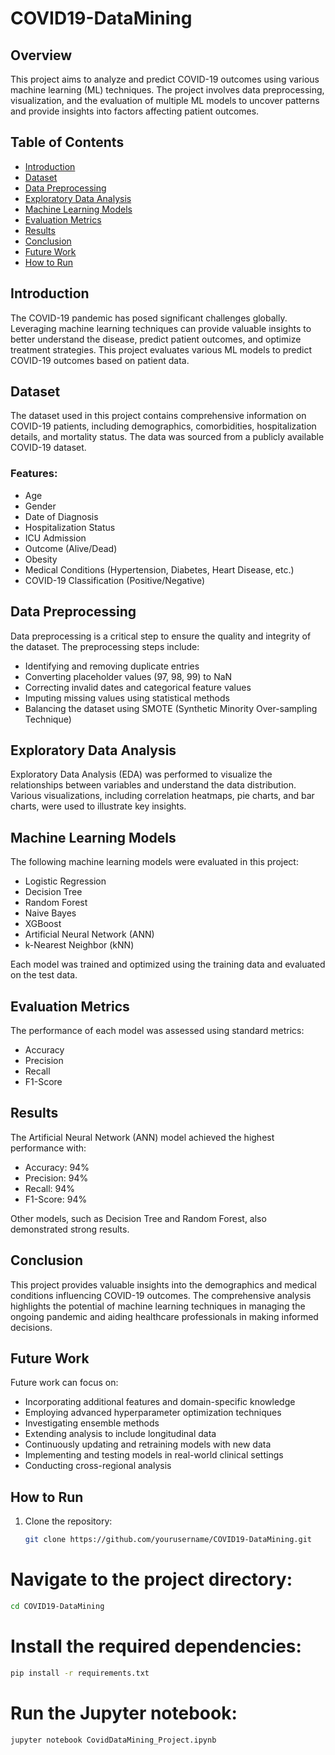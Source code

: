 # COVID19-DataMining

## Overview
This project aims to analyze and predict COVID-19 outcomes using various machine learning (ML) techniques. The project involves data preprocessing, visualization, and the evaluation of multiple ML models to uncover patterns and provide insights into factors affecting patient outcomes.

## Table of Contents
- [Introduction](#introduction)
- [Dataset](#dataset)
- [Data Preprocessing](#data-preprocessing)
- [Exploratory Data Analysis](#exploratory-data-analysis)
- [Machine Learning Models](#machine-learning-models)
- [Evaluation Metrics](#evaluation-metrics)
- [Results](#results)
- [Conclusion](#conclusion)
- [Future Work](#future-work)
- [How to Run](#how-to-run)

## Introduction
The COVID-19 pandemic has posed significant challenges globally. Leveraging machine learning techniques can provide valuable insights to better understand the disease, predict patient outcomes, and optimize treatment strategies. This project evaluates various ML models to predict COVID-19 outcomes based on patient data.

## Dataset
The dataset used in this project contains comprehensive information on COVID-19 patients, including demographics, comorbidities, hospitalization details, and mortality status. The data was sourced from a publicly available COVID-19 dataset.

### Features:
- Age
- Gender
- Date of Diagnosis
- Hospitalization Status
- ICU Admission
- Outcome (Alive/Dead)
- Obesity
- Medical Conditions (Hypertension, Diabetes, Heart Disease, etc.)
- COVID-19 Classification (Positive/Negative)

## Data Preprocessing
Data preprocessing is a critical step to ensure the quality and integrity of the dataset. The preprocessing steps include:
- Identifying and removing duplicate entries
- Converting placeholder values (97, 98, 99) to NaN
- Correcting invalid dates and categorical feature values
- Imputing missing values using statistical methods
- Balancing the dataset using SMOTE (Synthetic Minority Over-sampling Technique)

## Exploratory Data Analysis
Exploratory Data Analysis (EDA) was performed to visualize the relationships between variables and understand the data distribution. Various visualizations, including correlation heatmaps, pie charts, and bar charts, were used to illustrate key insights.

## Machine Learning Models
The following machine learning models were evaluated in this project:
- Logistic Regression
- Decision Tree
- Random Forest
- Naive Bayes
- XGBoost
- Artificial Neural Network (ANN)
- k-Nearest Neighbor (kNN)

Each model was trained and optimized using the training data and evaluated on the test data.

## Evaluation Metrics
The performance of each model was assessed using standard metrics:
- Accuracy
- Precision
- Recall
- F1-Score

## Results
The Artificial Neural Network (ANN) model achieved the highest performance with:
- Accuracy: 94%
- Precision: 94%
- Recall: 94%
- F1-Score: 94%

Other models, such as Decision Tree and Random Forest, also demonstrated strong results.

## Conclusion
This project provides valuable insights into the demographics and medical conditions influencing COVID-19 outcomes. The comprehensive analysis highlights the potential of machine learning techniques in managing the ongoing pandemic and aiding healthcare professionals in making informed decisions.

## Future Work
Future work can focus on:
- Incorporating additional features and domain-specific knowledge
- Employing advanced hyperparameter optimization techniques
- Investigating ensemble methods
- Extending analysis to include longitudinal data
- Continuously updating and retraining models with new data
- Implementing and testing models in real-world clinical settings
- Conducting cross-regional analysis

## How to Run
1. Clone the repository:
   ```sh
   git clone https://github.com/yourusername/COVID19-DataMining.git

# Navigate to the project directory:
```sh
cd COVID19-DataMining
```
# Install the required dependencies:
```sh
pip install -r requirements.txt
```
# Run the Jupyter notebook:
```sh
jupyter notebook CovidDataMining_Project.ipynb
```
